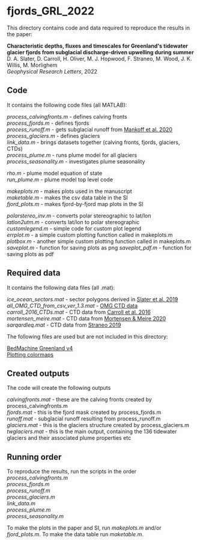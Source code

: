 # fjords_GRL_2022

This directory contains code and data required to reproduce the results in the paper:

**Characteristic depths, fluxes and timescales for Greenland's tidewater glacier fjords from subglacial discharge-driven upwelling during summer**  
D. A. Slater, D. Carroll, H. Oliver, M. J. Hopwood, F. Straneo, M. Wood, J. K. Willis, M. Morlighem  
*Geophysical Research Letters*, 2022

## Code
It contains the following code files (all MATLAB):

*process_calvingfronts.m* - defines calving fronts  
*process_fjords.m* - defines fjords  
*process_runoff.m* - gets subglacial runoff from [Mankoff et al. 2020](https://essd.copernicus.org/articles/12/2811/2020/)  
*process_glaciers.m* - defines glaciers  
*link_data.m* - brings datasets together (calving fronts, fjords, glaciers, CTDs)  
*process_plume.m* - runs plume model for all glaciers  
*process_seasonality.m* - investigates plume seasonality  

*rho.m* - plume model equation of state  
*run_plume.m* - plume model top level code  

*makeplots.m* - makes plots used in the manuscript  
*maketable.m* - makes the csv data table in the SI  
*fjord_plots.m* - makes fjord-by-fjord map plots in the SI  

*polarstereo_inv.m* - converts polar stereographic to lat/lon  
*latlon2utm.m* - converts lat/lon to polar stereographic  
*customlegend.m* - simple code for custom plot legend  
*errplot.m* - a simple custom plotting function called in makeplots.m  
*plotbox.m* - another simple custom plotting function called in makeplots.m  
*saveplot.m* - function for saving plots as png
*saveplot_pdf.m* - function for saving plots as pdf

## Required data
It contains the following data files (all .mat):

*ice_ocean_sectors.mat* - sector polygons derived in [Slater et al. 2019](https://tc.copernicus.org/articles/13/2489/2019/)  
*all_OMG_CTD_from_csv_ver_1.3.mat* - [OMG CTD data](https://omg.jpl.nasa.gov/portal/data/OMGEV-AXCTD)  
*carroll_2016_CTDs.mat* - CTD data from [Carroll et al. 2016](https://agupubs.onlinelibrary.wiley.com/doi/full/10.1002/2016GL070170)  
*mortensen_meire.mat* - CTD data from [Mortensen & Meire 2020](https://doi.pangaea.de/10.1594/PANGAEA.921991)  
*sarqardleq.mat* - CTD data from [Straneo 2019](https://arcticdata.io/catalog/view/doi%3A10.18739%2FA2B853H78)

The following files are used but are not included in this directory:

[BedMachine Greenland v4](https://nsidc.org/data/IDBMG4)  
[Plotting colormaps](https://www.mathworks.com/matlabcentral/fileexchange/28943-color-palette-tables-cpt-for-matlab)

## Created outputs
The code will create the following outputs

*calvingfronts.mat* - these are the calving fronts created by process_calvingfronts.m  
*fjords.mat* - this is the fjord mask created by process_fjords.m  
*runoff.mat* - subglacial runoff resulting from process_runoff.m  
*glaciers.mat* - this is the glaciers structure created by process_glaciers.m  
*twglaciers.mat* - this is the main output, containing the 136 tidewater glaciers and their associated plume properties etc

## Running order

To reproduce the results, run the scripts in the order
*process_calvingfronts.m*  
*process_fjords.m*  
*process_runoff.m*  
*process_glaciers.m*  
*link_data.m*  
*process_plume.m*  
*process_seasonality.m*  

To make the plots in the paper and SI, run *makeplots.m* and/or *fjord_plots.m*. To make the data table run *maketable.m*.
